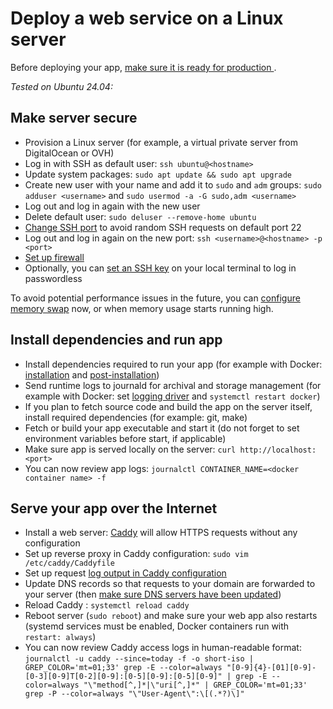 # Deploy a web service on a Linux server

Before deploying your app, [make sure it is ready for production ](/cheatsheets/prepare-web-app-production/README.md).

_Tested on Ubuntu 24.04:_

## Make server secure

- Provision a Linux server (for example, a virtual private server from DigitalOcean or OVH)
- Log in with SSH as default user: `ssh ubuntu@<hostname>`
- Update system packages: `sudo apt update && sudo apt upgrade`
- Create new user with your name and add it to `sudo` and `adm` groups: `sudo adduser <username>` and `sudo usermod -a -G sudo,adm <username>`
- Log out and log in again with the new user
- Delete default user: `sudo deluser --remove-home ubuntu`
- [Change SSH port](https://help.ovhcloud.com/csm/en-vps-security-tips?id=kb_article_view&sysparm_article=KB0047703#changing-the-default-ssh-listening-port) to avoid random SSH requests on default port 22
- Log out and log in again on the new port: `ssh <username>@<hostname> -p <port>`
- [Set up firewall](/cheatsheets/set-up-ufw-firewall-linux-web/README.md)
- Optionally, you can [set an SSH key](https://www.digitalocean.com/community/tutorials/how-to-configure-ssh-key-based-authentication-on-a-linux-server) on your local terminal to log in passwordless

To avoid potential performance issues in the future, you can [configure memory swap](https://wiki.crowncloud.net/?How_to_Add_Swap_Space_on_Ubuntu_24_04) now, or when memory usage starts running high.

## Install dependencies and run app

- Install dependencies required to run your app (for example with Docker: [installation](https://docs.docker.com/engine/install/ubuntu/) and [post-installation](https://docs.docker.com/engine/install/linux-postinstall/))
- Send runtime logs to journald for archival and storage management (for example with Docker: set [logging driver](https://docs.docker.com/config/containers/logging/journald) and `systemctl restart docker`)
- If you plan to fetch source code and build the app on the server itself, install required dependencies (for example: git, make)
- Fetch or build your app executable and start it (do not forget to set environment variables before start, if applicable)
- Make sure app is served locally on the server: `curl http://localhost:<port>`
- You can now review app logs: `journalctl CONTAINER_NAME=<docker container name> -f`

## Serve your app over the Internet

- Install a web server: [Caddy](https://caddyserver.com/docs/install#debian-ubuntu-raspbian) will allow HTTPS requests without any configuration
- Set up reverse proxy in Caddy configuration: `sudo vim /etc/caddy/Caddyfile`
- Set up request [log output in Caddy configuration](https://caddyserver.com/docs/caddyfile/directives/log#output-modules)
- Update DNS records so that requests to your domain are forwarded to your server (then [make sure DNS servers have been updated](https://dnschecker.org))
- Reload Caddy : `systemctl reload caddy`
- Reboot server (`sudo reboot`) and make sure your web app also restarts (systemd services must be enabled, Docker containers run with `restart: always`)
- You can now review Caddy access logs in human-readable format: `journalctl -u caddy --since=today -f -o short-iso | GREP_COLOR='mt=01;33' grep -E --color=always "[0-9]{4}-[01][0-9]-[0-3][0-9]T[0-2][0-9]:[0-5][0-9]:[0-5][0-9]" | grep -E --color=always "\"method[^,]*|\"uri[^,]*" | GREP_COLOR='mt=01;33'  grep -P --color=always "\"User-Agent\":\[(.*?)\]"`
